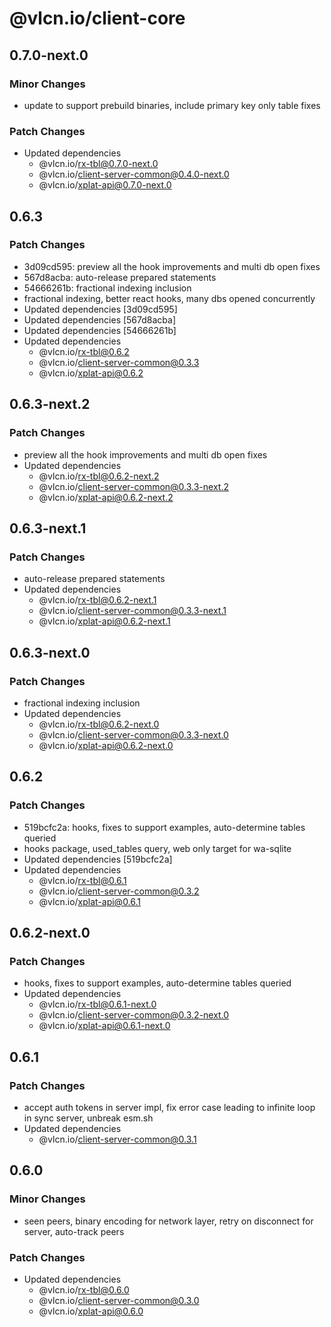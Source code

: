 # @vlcn.io/client-core

## 0.7.0-next.0

### Minor Changes

- update to support prebuild binaries, include primary key only table fixes

### Patch Changes

- Updated dependencies
  - @vlcn.io/rx-tbl@0.7.0-next.0
  - @vlcn.io/client-server-common@0.4.0-next.0
  - @vlcn.io/xplat-api@0.7.0-next.0

## 0.6.3

### Patch Changes

- 3d09cd595: preview all the hook improvements and multi db open fixes
- 567d8acba: auto-release prepared statements
- 54666261b: fractional indexing inclusion
- fractional indexing, better react hooks, many dbs opened concurrently
- Updated dependencies [3d09cd595]
- Updated dependencies [567d8acba]
- Updated dependencies [54666261b]
- Updated dependencies
  - @vlcn.io/rx-tbl@0.6.2
  - @vlcn.io/client-server-common@0.3.3
  - @vlcn.io/xplat-api@0.6.2

## 0.6.3-next.2

### Patch Changes

- preview all the hook improvements and multi db open fixes
- Updated dependencies
  - @vlcn.io/rx-tbl@0.6.2-next.2
  - @vlcn.io/client-server-common@0.3.3-next.2
  - @vlcn.io/xplat-api@0.6.2-next.2

## 0.6.3-next.1

### Patch Changes

- auto-release prepared statements
- Updated dependencies
  - @vlcn.io/rx-tbl@0.6.2-next.1
  - @vlcn.io/client-server-common@0.3.3-next.1
  - @vlcn.io/xplat-api@0.6.2-next.1

## 0.6.3-next.0

### Patch Changes

- fractional indexing inclusion
- Updated dependencies
  - @vlcn.io/rx-tbl@0.6.2-next.0
  - @vlcn.io/client-server-common@0.3.3-next.0
  - @vlcn.io/xplat-api@0.6.2-next.0

## 0.6.2

### Patch Changes

- 519bcfc2a: hooks, fixes to support examples, auto-determine tables queried
- hooks package, used_tables query, web only target for wa-sqlite
- Updated dependencies [519bcfc2a]
- Updated dependencies
  - @vlcn.io/rx-tbl@0.6.1
  - @vlcn.io/client-server-common@0.3.2
  - @vlcn.io/xplat-api@0.6.1

## 0.6.2-next.0

### Patch Changes

- hooks, fixes to support examples, auto-determine tables queried
- Updated dependencies
  - @vlcn.io/rx-tbl@0.6.1-next.0
  - @vlcn.io/client-server-common@0.3.2-next.0
  - @vlcn.io/xplat-api@0.6.1-next.0

## 0.6.1

### Patch Changes

- accept auth tokens in server impl, fix error case leading to infinite loop in sync server, unbreak esm.sh
- Updated dependencies
  - @vlcn.io/client-server-common@0.3.1

## 0.6.0

### Minor Changes

- seen peers, binary encoding for network layer, retry on disconnect for server, auto-track peers

### Patch Changes

- Updated dependencies
  - @vlcn.io/rx-tbl@0.6.0
  - @vlcn.io/client-server-common@0.3.0
  - @vlcn.io/xplat-api@0.6.0

